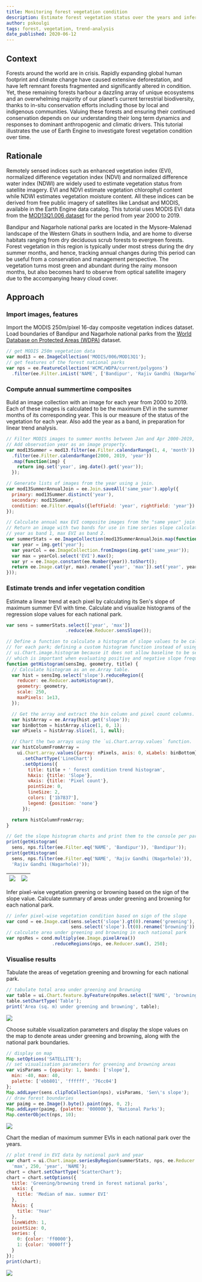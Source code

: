 ```yaml
---
title: Monitoring forest vegetation condition
description: Estimate forest vegetation status over the years and infer condition using linear trend analysis.
author: pskoulgi
tags: forest, vegetation, trend-analysis
date_published: 2020-06-12
---
```

<!--
Copyright 2020 The Google Earth Engine Community Authors

Licensed under the Apache License, Version 2.0 (the "License");
you may not use this file except in compliance with the License.
You may obtain a copy of the License at

    https://www.apache.org/licenses/LICENSE-2.0

Unless required by applicable law or agreed to in writing, software
distributed under the License is distributed on an "AS IS" BASIS,
WITHOUT WARRANTIES OR CONDITIONS OF ANY KIND, either express or implied.
See the License for the specific language governing permissions and
limitations under the License.
-->

## Context

Forests around the world are in crisis. Rapidly expanding global human footprint and climate change have caused extensive deforestation, and have left remnant forests fragmented and significantly altered in condition. Yet, these remaining forests harbour a dazzling array of unique ecosystems and an overwhelming majority of our planet’s current terrestrial biodiversity, thanks to in-situ conservation efforts including those by local and indigenous communities. Valuing these forests and ensuring their continued conservation depends on our understanding their long term dynamics and responses to dominant anthropogenic and climatic drivers. This tutorial illustrates the use of Earth Engine to investigate forest vegetation condition over time.

## Rationale

Remotely sensed indices such as enhanced vegetation index (EVI), normalized difference vegetation index (NDVI) and normalized difference water index (NDWI) are widely used to estimate vegetation status from satellite imagery. EVI and NDVI estimate vegetation chlorophyll content while NDWI estimates vegetation moisture content. All these indices can be derived from free public imagery of satellites like Landsat and MODIS, available in the Earth Engine data catalog. This tutorial uses MODIS EVI data from the [MOD13Q1.006 dataset](https://developers.google.com/earth-engine/datasets/catalog/MODIS_006_MOD13Q1) for the period from year 2000 to 2019.

Bandipur and Nagarhole national parks are located in the Mysore-Malenad landscape of the Western Ghats in southern India, and are home to diverse habitats ranging from dry deciduous scrub forests to evergreen forests. Forest vegetation in this region is typically under most stress during the dry summer months, and hence, tracking annual changes during this period can be useful from a conservation and management perspective. The vegetation turns most green and abundant during the rainy monsoon months, but also becomes hard to observe from optical satellite imagery due to the accompanying heavy cloud cover.

## Approach

### Import images, features

Import the MODIS 250m/pixel 16-day composite vegetation indices dataset. Load boundaries of Bandipur and Nagarhole national parks from the [World Database on Protected Areas (WDPA)](https://developers.google.com/earth-engine/datasets/catalog/WCMC_WDPA_current_polygons?hl=en) dataset.

```js
// get MODIS 250m vegetation data 
var mod13 = ee.ImageCollection('MODIS/006/MOD13Q1');
// get features of the forest national parks
var nps = ee.FeatureCollection('WCMC/WDPA/current/polygons')
  .filter(ee.Filter.inList('NAME', ['Bandipur', 'Rajiv Gandhi (Nagarhole)']));
```
### Compute annual summertime composites 

Build an image collection with an image for each year from 2000 to 2019. Each of these images is calculated to be the maximum EVI in the summer months of its corresponding year. This is our measure of the status of the vegetation for each year. Also add the year as a band, in preparation for linear trend analysis.

```js
// Filter MODIS images to summer months between Jan and Apr 2000-2019,
// Add observation year as an image property.
var mod13Summer = mod13.filter(ee.Filter.calendarRange(1, 4, 'month'))
  .filter(ee.Filter.calendarRange(2000, 2019, 'year'))
  .map(function(img) {
    return img.set('year', img.date().get('year'));
  });

// Generate lists of images from the year using a join.
var mod13SummerAnnualJoin = ee.Join.saveAll('same_year').apply({
  primary: mod13Summer.distinct('year'),
  secondary: mod13Summer,
  condition: ee.Filter.equals({leftField: 'year', rightField: 'year'})
});

// Calculate annual max EVI composite images from the "same year" join lists.
// Return an image with two bands for use in time series slope calculation;
// year as band 1, max EVI as band 2.
var summerStats = ee.ImageCollection(mod13SummerAnnualJoin.map(function(img) {
  var year = img.get('year');
  var yearCol = ee.ImageCollection.fromImages(img.get('same_year'));
  var max = yearCol.select('EVI').max();
  var yr = ee.Image.constant(ee.Number(year)).toShort();
  return ee.Image.cat(yr, max).rename(['year', 'max']).set('year', year);
}));
```
### Estimate trends and infer vegetation condition

Estimate a linear trend at each pixel by calculating its Sen's slope of maximum summer EVI with time. Calculate and visualize histograms of the regression slope values for each national park.

```js
var sens = summerStats.select(['year', 'max'])
                      .reduce(ee.Reducer.sensSlope());

// Define a function to calculate a histogram of slope values to be calculated
// for each park; defining a custom histogram function instead of using
// ui.Chart.image.histogram because it does not allow baseline to be set as 0,
// which is important when evaluating positive and negative slope frequency.
function getHistogram(sensImg, geometry, title) {
  // Calculate histogram as an ee.Array table.
  var hist = sensImg.select('slope').reduceRegion({
    reducer: ee.Reducer.autoHistogram(),
    geometry: geometry,
    scale: 250,
    maxPixels: 1e13,
  });

  // Get the array and extract the bin column and pixel count columns.
  var histArray = ee.Array(hist.get('slope'));
  var binBottom = histArray.slice(1, 0, 1);
  var nPixels = histArray.slice(1, 1, null);

  // Chart the two arrays using the `ui.Chart.array.values` function.
  var histColumnFromArray =
    ui.Chart.array.values({array: nPixels, axis: 0, xLabels: binBottom})
      .setChartType('LineChart')
      .setOptions({
        title: title + ' forest condition trend histogram',
        hAxis: {title: 'Slope'},
        vAxis: {title: 'Pixel count'},
        pointSize: 0,
        lineSize: 2,
        colors: ['1b7837'],
        legend: {position: 'none'}
      });

  return histColumnFromArray;
}

// Get the slope histogram charts and print them to the console per park.
print(getHistogram(
  sens, nps.filter(ee.Filter.eq('NAME', 'Bandipur')), 'Bandipur'));
print(getHistogram(
  sens, nps.filter(ee.Filter.eq('NAME', 'Rajiv Gandhi (Nagarhole)')),
  'Rajiv Gandhi (Nagarhole)'));
```
![](slopeshistogrambandipur.png)    |    ![](slopeshistogramnagarhole.png) 
:----------------------------------:|:---------------------------------------:

Infer pixel-wise vegetation greening or browning based on the sign of the slope value. Calculate summary of areas under greening and browning for each national park.

```js
// infer pixel-wise vegetation condition based on sign of the slope
var cond = ee.Image.cat(sens.select('slope').gt(0).rename('greening'),
                        sens.select('slope').lt(0).rename('browning'));
// calculate area under greening and browning in each national park
var npsRes = cond.multiply(ee.Image.pixelArea())
                 .reduceRegions(nps, ee.Reducer.sum(), 250);
```
### Visualise results

Tabulate the areas of vegetation greening and browning for each national park. 

```js
// tabulate total area under greening and browning
var table = ui.Chart.feature.byFeature(npsRes.select(['NAME', 'browning', 'greening']), 'NAME');
table.setChartType('Table');
print('Area (sq. m) under greening and browning', table);
```
![](areastable.png)

Choose suitable visualization parameters and display the slope values on the map to denote areas under greening and browning, along with the national park boundaries.

```js
// display on map
Map.setOptions('SATELLITE');
// set visualisation parameters for greening and browning areas
var visParams = {opacity: 1, bands: ['slope'],
  min: -40, max: 40,
  palette: ['ebb801', 'ffffff', '76cc04']
};
Map.addLayer(sens.clipToCollection(nps), visParams, 'Sen\'s slope');
// draw forest boundaries
var paimg = ee.Image().byte().paint(nps, 0, 2);
Map.addLayer(paimg, {palette: '000000'}, 'National Parks');
Map.centerObject(nps, 10);
```
![](conditionmap.png)

Chart the median of maximum summer EVIs in each national park over the years.

```js
// plot trend in EVI data by national park and year
var chart = ui.Chart.image.seriesByRegion(summerStats, nps, ee.Reducer.median(),
  'max', 250, 'year', 'NAME');
chart = chart.setChartType('ScatterChart');
chart = chart.setOptions({
  title: 'Greening/browning trend in forest national parks',
  vAxis: {
    title: 'Median of max. summer EVI'
  },
  hAxis: {
    title: 'Year'
  },
  lineWidth: 1,
  pointSize: 0,
  series: {
    0: {color: 'ff0000'},
    1: {color: '0000ff'}
  }
});
print(chart);
```
![](medevichart.png)

